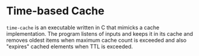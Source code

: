 # Time-based Cache

`time-cache` is an executable written in C that mimicks a cache implementation.
The program listens of inputs and keeps it in its cache and removes oldest items
when maximum cache count is exceeded and also "expires" cached elements when
TTL is exceeded.

